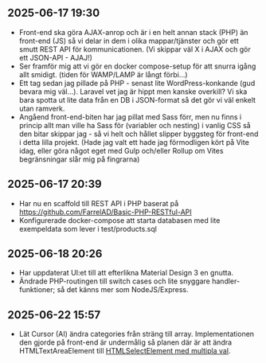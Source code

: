 ## 2025-06-17 19:30

- Front-end ska göra AJAX-anrop och är i en helt annan stack (PHP) än front-end (JS) så vi delar in dem i olika mappar/tjänster och gör ett smutt REST API för kommunicationen. (Vi skippar väl X i AJAX och gör ett JSON-API - AJAJ!)
- Ser framför mig att vi gör en docker compose-setup för att snurra igång allt smidigt. (tiden för WAMP/LAMP är långt förbi...)
- Ett tag sedan jag pillade på PHP - senast lite WordPress-konkande (gud bevara mig väl...). Laravel vet jag är hippt men kanske overkill? Vi ska bara spotta ut lite data från en DB i JSON-format så det gör vi väl enkelt utan ramverk.
- Angåend front-end-biten har jag pillat med Sass förr, men nu finns i princip allt man ville ha Sass för (variabler och nesting) i vanlig CSS så den bitar skippar jag - så vi helt och hållet slipper byggsteg för front-end i detta lilla projekt. (Hade jag valt ett hade jag förmodligen kört på Vite idag, eller göra något eget med Gulp och/eller Rollup om Vites begränsningar slår mig på fingrarna)

## 2025-06-17 20:39

- Har nu en scaffold till REST API i PHP baserat på https://github.com/FarrelAD/Basic-PHP-RESTful-API
- Konfigurerade docker-compose att starta databasen med lite exempeldata som lever i test/products.sql

## 2025-06-18 20:26

- Har uppdaterat UI:et till att efterlikna Material Design 3 en gnutta.
- Ändrade PHP-routingen till switch cases och lite snyggare handler-funktioner; så det känns mer som NodeJS/Express.

## 2025-06-22 15:57

- Lät Cursor (AI) ändra categories från sträng till array. Implementationen den gjorde på front-end är undermålig så planen där är att ändra HTMLTextAreaElement till [HTMLSelectElement med multipla val](https://developer.mozilla.org/en-US/docs/Web/API/HTMLSelectElement/multiple).
